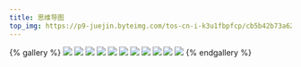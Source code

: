 ```yaml
---
title: 思维导图
top_img: https://p9-juejin.byteimg.com/tos-cn-i-k3u1fbpfcp/cb5b42b73a624a38b10e8e48e00ecfa5~tplv-k3u1fbpfcp-watermark.image
---
```

{% gallery %}
![](/Gallery/swdt/变量.gif)
![](/Gallery/swdt/函数.gif)
![](/Gallery/swdt/浏览器对象.jpg)
![](/Gallery/swdt/流程语句.gif)
![](/Gallery/swdt/数组.gif)
![](/Gallery/swdt/学习路线.png)
![](/Gallery/swdt/运算符.gif)
![](/Gallery/swdt/正则表达式.gif)
![](/Gallery/swdt/字符串.gif)
![](/Gallery/swdt/DOM对象.gif)
![](/Gallery/swdt/DOM操作.jpg)
{% endgallery %}